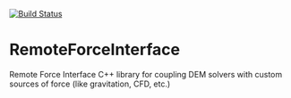 [![Build Status](https://travis-ci.org/CFD-GO/RemoteForceInterface.svg?branch=master)](https://travis-ci.org/CFD-GO/RemoteForceInterface)

# RemoteForceInterface

Remote Force Interface C++ library for coupling DEM solvers with custom
sources of force (like gravitation, CFD, etc.)

